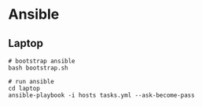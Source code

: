 # Ansible

## Laptop

```
# bootstrap ansible
bash bootstrap.sh

# run ansible 
cd laptop
ansible-playbook -i hosts tasks.yml --ask-become-pass
```
